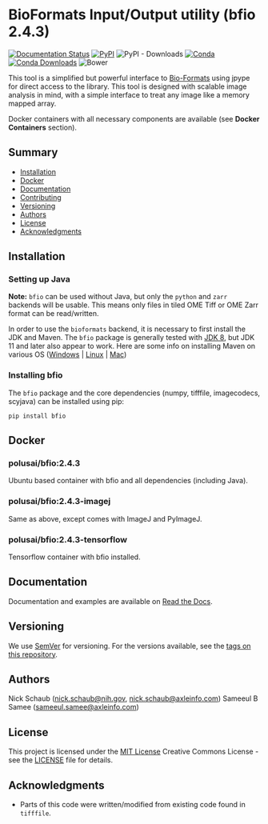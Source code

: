 # **B**io**F**ormats **I**nput/**O**utput utility (bfio 2.4.3)

[![Documentation Status](https://readthedocs.org/projects/bfio/badge/?version=latest)](https://bfio.readthedocs.io/en/latest/?badge=latest)
[![PyPI](https://img.shields.io/pypi/v/bfio)](https://pypi.org/project/bfio/)
![PyPI - Downloads](https://img.shields.io/pypi/dm/bfio)
[![Conda](https://img.shields.io/conda/v/conda-forge/bfio)](https://anaconda.org/conda-forge/bfio)
[![Conda Downloads](https://img.shields.io/conda/dn/conda-forge/bfio?label=Conda%20downloads)](https://anaconda.org/conda-forge/bfio)
![Bower](https://img.shields.io/bower/l/MI)

This tool is a simplified but powerful interface to
[Bio-Formats](https://www.openmicroscopy.org/bio-formats/)
using jpype for direct access to the library. This tool is designed with
scalable image analysis in mind, with a simple interface to treat any image
like a memory mapped array.

Docker containers with all necessary components are available (see
**Docker Containers** section).

## Summary

- [Installation](#installation)
- [Docker](#docker)
- [Documentation](#documentation)
- [Contributing](#contributing)
- [Versioning](#versioning)
- [Authors](#authors)
- [License](#license)
- [Acknowledgments](#acknowledgments)

## Installation

### Setting up Java

**Note:** `bfio` can be used without Java, but only the `python` and `zarr`
backends will be usable. This means only files in tiled OME Tiff or OME Zarr format can be
read/written.

In order to use the `bioformats` backend, it is necessary to first install the JDK and Maven.
The `bfio` package is generally tested with
[JDK 8](https://docs.oracle.com/javase/8/docs/technotes/guides/install/install_overview.html),
but JDK 11 and later also appear to work.
Here are some info on installing Maven on various OS ([Windows](https://phoenixnap.com/kb/install-maven-windows) | [Linux](https://www.digitalocean.com/community/tutorials/install-maven-linux-ubuntu) | [Mac](https://www.digitalocean.com/community/tutorials/install-maven-mac-os))

### Installing bfio

The `bfio` package and the core dependencies (numpy, tifffile, imagecodecs, scyjava) can
be installed using pip:

`pip install bfio`

## Docker

### polusai/bfio:2.4.3

Ubuntu based container with bfio and all dependencies (including Java).

### polusai/bfio:2.4.3-imagej

Same as above, except comes with ImageJ and PyImageJ.

### polusai/bfio:2.4.3-tensorflow

Tensorflow container with bfio installed.

## Documentation

Documentation and examples are available on
[Read the Docs](https://bfio.readthedocs.io/en/latest/).

## Versioning

We use [SemVer](http://semver.org/) for versioning. For the versions
available, see the [tags on this
repository](https://github.com/PurpleBooth/a-good-readme-template/tags).

## Authors

Nick Schaub (nick.schaub@nih.gov, nick.schaub@axleinfo.com)
Sameeul B Samee (sameeul.samee@axleinfo.com)

## License

This project is licensed under the [MIT License](LICENSE)
Creative Commons License - see the [LICENSE](LICENSE) file for details.

## Acknowledgments

- Parts of this code were written/modified from existing code found in
    `tifffile`.
